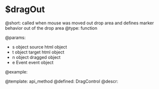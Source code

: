 $dragOut
=============

@short:
	called when mouse was moved out drop area and defines marker behavior out of the drop area
@type: function

@params:
- s		object		source html object
- t		object		target html object
- n		object		dragged object
- e		Event		event object



@example:


@template:	api_method
@defined:	DragControl	
@descr:

